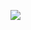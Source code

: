 ![](https://github.com/jackkii/python_try/blob/master/stack/picture/%E5%A0%86%E6%8E%92%E5%BA%8F.PNG)
